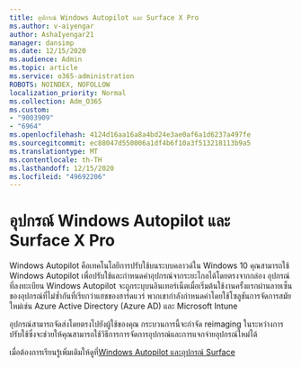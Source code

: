 ```yaml
---
title: อุปกรณ์ Windows Autopilot และ Surface X Pro
ms.author: v-aiyengar
author: AshaIyengar21
manager: dansimp
ms.date: 12/15/2020
ms.audience: Admin
ms.topic: article
ms.service: o365-administration
ROBOTS: NOINDEX, NOFOLLOW
localization_priority: Normal
ms.collection: Adm_O365
ms.custom:
- "9003909"
- "6964"
ms.openlocfilehash: 4124d16aa16a8a4bd24e3ae0af6a1d6237a497fe
ms.sourcegitcommit: ec88047d550006a1df4b6f10a3f513218113b9a5
ms.translationtype: MT
ms.contentlocale: th-TH
ms.lasthandoff: 12/15/2020
ms.locfileid: "49692206"
---
```

# <a name="windows-autopilot-and-surface-x-pro-devices"></a>อุปกรณ์ Windows Autopilot และ Surface X Pro

Windows Autopilot คือเทคโนโลยีการปรับใช้บนระบบคลาวด์ใน Windows 10 คุณสามารถใช้ Windows Autopilot เพื่อปรับใช้และกำหนดค่าอุปกรณ์จากระยะไกลได้โดยตรงจากกล่อง อุปกรณ์ที่ลงทะเบียน Windows Autopilot จะถูกระบุบนอินเทอร์เน็ตเมื่อเริ่มต้นใช้งานครั้งแรกผ่านลายเซ็นของอุปกรณ์ที่ไม่ซ้ำกันที่เรียกว่าแฮชของฮาร์ดแวร์ พวกเขากำลังกำหนดค่าโดยใช้โซลูชันการจัดการสมัยใหม่เช่น Azure Active Directory (Azure AD) และ Microsoft Intune

อุปกรณ์สามารถจัดส่งโดยตรงไปยังผู้ใช้ของคุณ กระบวนการนี้จะกำจัด reimaging ในระหว่างการปรับใช้ซึ่งจะช่วยให้คุณสามารถใช้วิธีการการจัดการอุปกรณ์และการแจกจ่ายอุปกรณ์ใหม่ได้

เมื่อต้องการเรียนรู้เพิ่มเติมให้ดูที่[Windows Autopilot และอุปกรณ์ Surface](https://go.microsoft.com/fwlink/?linkid=2135712)
